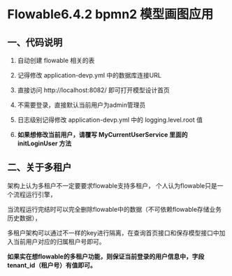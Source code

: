 # Flowable6.4.2 bpmn2 模型画图应用

## 一、代码说明
1. 自动创建 flowable 相关的表

2. 记得修改 application-devp.yml 中的数据库连接URL

3. 直接访问 http://localhost:8082/ 即可打开模型设计首页

4. 不需要登录，直接默认当前用户为admin管理员

5. 日志级别记得修改 application-devp.yml 中的 logging.level.root 值

6. **如果想修改当前用户，请覆写 MyCurrentUserService 里面的 initLoginUser 方法**


## 二、关于多租户

架构上认为多租户不一定要要求flowable支持多租户， 个人认为flowable只是一个流程运行引擎，

当流程运行完结时可以完全删除flowable中的数据（不可依赖flowable存储业务历史数据），

多租户架构可以通过不一样的key进行隔离，在查询首页接口和保存模型接口中加入当前用户对应的归属租户号即可。

**如果实在想flowable的多租户功能，则保证当前登录的用户信息中，字段tenant_id（租户号）有值即可。**